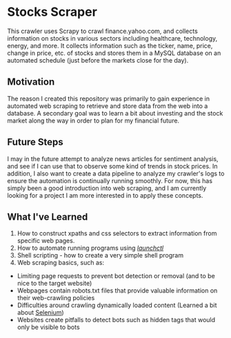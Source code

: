 # Stocks Scraper

This crawler uses Scrapy to crawl finance.yahoo.com, and collects information on stocks in various sectors including healthcare, technology, energy, and more. It collects information such as the ticker, name, price, change in price, etc. of stocks and stores them in a MySQL database on an automated schedule (just before the markets close for the day).

## Motivation

The reason I created this repository was primarily to gain experience in automated web scraping to retrieve and store data from the web into a database. A secondary goal was to learn a bit about investing and the stock market along the way in order to plan for my financial future.

## Future Steps

I may in the future attempt to analyze news articles for sentiment analysis, and see if I can use that to observe some kind of trends in stock prices. In addition, I also want to create a data pipeline to analyze my crawler's logs to ensure the automation is continually running smoothly. For now, this has simply been a good introduction into web scraping, and I am currently looking for a project I am more interested in to apply these concepts.

## What I've Learned

1. How to construct xpaths and css selectors to extract information from specific web pages.
2. How to automate running programs using [*launchctl*](https://www.launchd.info)
3. Shell scripting - how to create a very simple shell program
4. Web scraping basics, such as:

- Limiting page requests to prevent bot detection or removal (and to be nice to the target website)
- Webpages contain robots.txt files that provide valuable information on their web-crawling policies
- Difficulties around crawling dynamically loaded content (Learned a bit about [Selenium](https://selenium.dev/documentation/en/))
- Websites create pitfalls to detect bots such as hidden tags that would only be visible to bots
  
